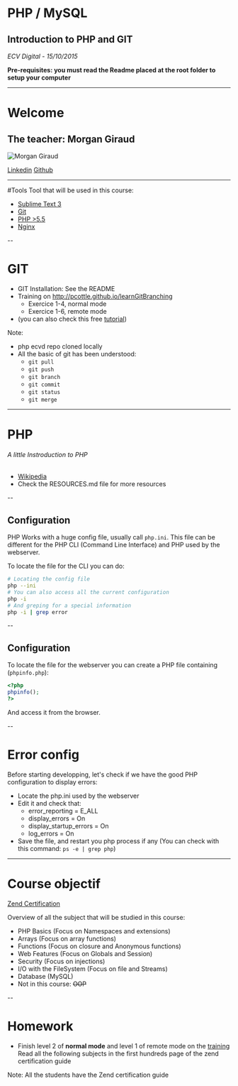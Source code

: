 # PHP / MySQL
## Introduction to PHP and GIT
*ECV Digital - 15/10/2015*

**Pre-requisites: you must read the Readme placed at the root folder to setup your computer**

---
# Welcome 
## The teacher: Morgan Giraud
![Morgan Giraud](https://en.gravatar.com/userimage/27393472/35e00906a5a12cd6a66616944e8d5edf.png?size=200)

[Linkedin](https://fr.linkedin.com/in/morgangiraud) <!-- .element: target="_blank" -->
[Github](https://github.com/morgangiraud) <!-- .element: target="_blank" -->

---
#Tools
Tool that will be used in this course:
- [Sublime Text 3](http://www.sublimetext.com/3) <!-- .element: target="_blank" -->
- [Git](https://git-scm.com/) <!-- .element: target="_blank" -->
- [PHP >5.5](http://www.php.net/) <!-- .element: target="_blank" -->
- [Nginx](http://nginx.org/) <!-- .element: target="_blank" -->

--
# GIT
- GIT Installation: See the README
- Training on http://pcottle.github.io/learnGitBranching <!-- .element: target="_blank" -->
    - Exercice 1-4, normal mode 
    - Exercice 1-6, remote mode
- (you can also check this free [tutorial](https://try.github.io/)) <!-- .element: target="_blank" -->

Note:
- php ecvd repo cloned locally
- All the basic of git has been understood:
  - `git pull`
  - `git push`
  - `git branch`
  - `git commit`
  - `git status`
  - `git merge`

---
# PHP
###### A little Instroduction to PHP
- [Wikipedia](https://en.wikipedia.org/wiki/PHP) <!-- .element: target="_blank" -->
- Check the RESOURCES.md file for more resources

--
## Configuration
PHP Works with a huge config file, usually call `php.ini`. This file can be different for the PHP CLI (Command Line Interface) and PHP used by the webserver.

To locate the file for the CLI you can do:
```bash
# Locating the config file
php --ini
# You can also access all the current configuration
php -i
# And greping for a special information
php -i | grep error
```

--
## Configuration
To locate the file for the webserver you can create a PHP file containing (`phpinfo.php`):
```php
<?php
phpinfo();
?>
```
And access it from the browser.

--
# Error config
Before starting developping, let's check if we have the good PHP configuration to display errors:

- Locate the php.ini used by the webserver
- Edit it and check that:
  - error_reporting = E_ALL
  - display_errors = On
  - display_startup_errors = On
  - log_errors = On
- Save the file, and restart you php process if any (You can check with this command: `ps -e | grep php`)

---
# Course objectif
[Zend Certification](http://www.zend.com/en/services/certification/php-5-certification) <!-- .element: target="_blank" -->

Overview of all the subject that will be studied in this course:
   - PHP Basics (Focus on Namespaces and extensions) <!-- .element: class="fragment" -->
   - Arrays (Focus on array functions) <!-- .element: class="fragment" -->
   - Functions (Focus on closure and Anonymous functions) <!-- .element: class="fragment" -->
   - Web Features (Focus on Globals and Session) <!-- .element: class="fragment" -->
   - Security (Focus on injections) <!-- .element: class="fragment" -->
   - I/O with the FileSystem (Focus on file and Streams) <!-- .element: class="fragment" -->
   - Database (MySQL) <!-- .element: class="fragment" -->
   - Not in this course: <!-- .element: class="fragment" --> ~~OOP~~

--
# Homework
- Finish level 2 of **normal mode** and level 1 of remote mode on the [training](http://pcottle.github.io/learnGitBranching) <!-- .element: target="_blank" -->
Read all the following subjects in the first hundreds page of the zend certification guide

Note: All the students have the Zend certification guide